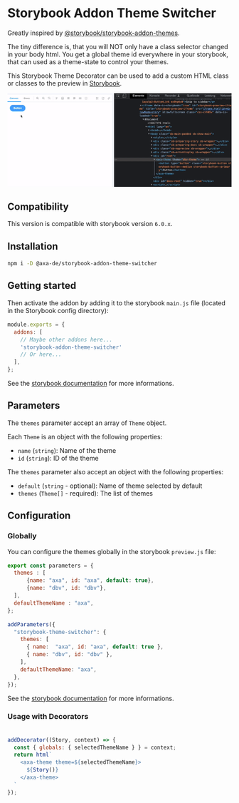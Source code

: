 # Storybook Addon Theme Switcher

Greatly inspired by [@storybook/storybook-addon-themes](https://storybook.js.org/addons/storybook-addon-themes).

The tiny difference is, that you will NOT only have a class selector changed in your body html. You get a global theme id everywhere in your storybook, that can used as a theme-state to control your themes.

This Storybook Theme Decorator can be used to add a custom HTML class or classes to the preview in [Storybook](https://storybook.js.org).

![Demo](media/demo.gif)

## Compatibility

This version is compatible with storybook version `6.0.x`.

## Installation

```sh
npm i -D @axa-de/storybook-addon-theme-switcher
```

## Getting started

Then activate the addon by adding it to the storybook `main.js` file (located in the Storybook config directory):

```jsx
module.exports = {
  addons: [
    // Maybe other addons here...
    'storybook-addon-theme-switcher'
    // Or here...
  ],
};
```

See the [storybook documentation](https://storybook.js.org/docs/addons/using-addons/) for more informations.

## Parameters

The `themes` parameter accept an array of `Theme` object.

Each `Theme` is an object with the following properties:

* `name` (`string`): Name of the theme
* `id` (`string`): ID of the theme

The `themes` parameter also accept an object with the following properties:

* `default` (`string` - optional): Name of theme selected by default
* `themes` (`Theme[]` - required): The list of themes


## Configuration

### Globally

You can configure the themes globally in the storybook `preview.js` file:

```jsx
export const parameters = {
  themes : [
      {name: "axa", id: "axa", default: true},
      {name: "dbv", id: "dbv"},
  ],
  defaultThemeName : "axa",
};
```



```jsx
addParameters({
  "storybook-theme-switcher": {
    themes: [
      { name:  "axa", id: "axa", default: true },
      { name: "dbv", id: "dbv" },
    ],
    defaultThemeName: "axa",
  },
});
```

See the [storybook documentation](https://storybook.js.org/docs/addons/using-addons/#global-configuration) for more informations.

### Usage with Decorators

```jsx

addDecorator((Story, context) => {
  const { globals: { selectedThemeName } } = context;
  return html`
    <axa-theme theme=${selectedThemeName}>
      ${Story()}
    </axa-theme>
  `
});

```

